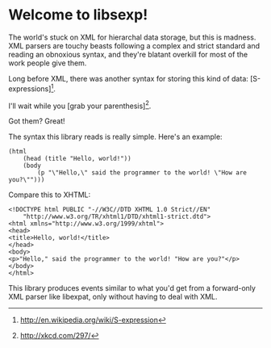 # Welcome to libsexp!

The world's stuck on XML for hierarchal data storage, but this is madness. XML parsers are touchy beasts following a complex and strict standard and reading an obnoxious syntax, and they're blatant overkill for most of the work people give them.

Long before XML, there was another syntax for storing this kind of data: [S-expressions][^1].

I'll wait while you [grab your parenthesis][^2].

Got them? Great!

The syntax this library reads is really simple. Here's an example:

    (html    	(head (title "Hello, world!"))    	(body    		(p "\"Hello,\" said the programmer to the world! \"How are you?\"")))

Compare this to XHTML:

    <!DOCTYPE html PUBLIC "-//W3C//DTD XHTML 1.0 Strict//EN"        "http://www.w3.org/TR/xhtml1/DTD/xhtml1-strict.dtd">    <html xmlns="http://www.w3.org/1999/xhtml">    <head>    <title>Hello, world!</title>    </head>    <body>    <p>"Hello," said the programmer to the world! "How are you?"</p>    </body>    </html>

This library produces events similar to what you'd get from a forward-only XML parser like libexpat, only without having to deal with XML.

[^1]: http://en.wikipedia.org/wiki/S-expression
[^2]: http://xkcd.com/297/
